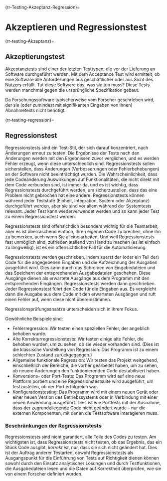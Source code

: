 (rr-Testing-Akzeptanz-Regression)=
# Akzeptieren und Regressionstest

(rr-testing-Akzeptanz)=
## Akzeptierungstest

Akzeptanztests sind einer der letzten Testtypen, die vor der Lieferung an Software durchgeführt werden. Mit dem Acceptance Test wird ermittelt, ob eine Software alle Anforderungen aus geschäftlicher oder aus Sicht des Nutzers erfüllt. Tut diese Software das, was sie tun muss? Diese Tests werden manchmal gegen die ursprüngliche Spezifikation gebaut.

Da Forschungssoftware typischerweise vom Forscher geschrieben wird, der sie (oder zumindest mit signifikanten Eingaben von ihnen) Abnahmetests nicht benötigt.

(rr-testing-regression)=
## Regressionstest

Regressionstests sind ein Test-Stil, der sich darauf konzentriert, nach Änderungen erneut zu testen. Die Ergebnisse der Tests nach den Änderungen werden mit den Ergebnissen zuvor verglichen, und es werden Fehler erzeugt, wenn diese unterschiedlich sind. Regressionstests sollen sicherstellen, dass Änderungen (Verbesserungen oder Fehlerbehebungen) an der Software nicht beeinträchtigt wurden. Die Wahrscheinlichkeit, dass jede Codeänderung Auswirkungen auf Funktionalitäten, die nicht direkt mit dem Code verbunden sind, ist immer da, und es ist wichtig, dass Regressionstests durchgeführt werden, um sicherzustellen, dass das eine Problem nicht gebrochen hat eine andere. Regressionstests können während jeder Teststufe (Einheit, Integration, System oder Akzeptanz) durchgeführt werden, aber sie sind vor allem während der Systemtests relevant. Jeder Test kann wiederverwendet werden und so kann jeder Test zu einem Regressionstest werden.

Regressionstests sind offensichtlich besonders wichtig für die Teamarbeit, aber es ist überraschend einfach, Ihren eigenen Code zu brechen, ohne ihn zu bemerken, auch wenn Sie alleine arbeiten. Und weil Regressionstests fast unmöglich sind, zufrieden stellend von Hand zu machen (es ist einfach zu langweilig), ist es ein offensichtlicher Fall für die Automatisierung.

Regressionstests werden geschrieben, indem zuerst der (oder ein Teil der) Code für die angegebenen Eingaben und die Aufzeichnung der Ausgaben ausgeführt wird. Dies kann durch das Schreiben von Eingabedateien und das Speichern der entsprechenden Ausgabedateien geschehen. Diese Ausgänge dienen als erwartete Ausgänge aus dem Programm mit den entsprechenden Eingängen. Regressionstests werden dann geschrieben. Jeder Regressionstest führt den Code für die Eingaben aus. Es vergleicht dann die Ausgabe aus dem Code mit den erwarteten Ausgängen und ruft einen Fehler auf, wenn diese nicht übereinstimmen.

Regressionsprüfungsansätze unterscheiden sich in ihrem Fokus.

Gewöhnliche Beispiele sind:
- Fehlerregression: Wir testen einen speziellen Fehler, der angeblich behoben wurde.
- Alte Korrekturregressionstests: Wir testen einige alte Fehler, die behoben wurden, um zu sehen, ob sie wieder vorhanden sind. (Dies ist die klassische Vorstellung von Regression: Das Programm ist zu einem schlechten Zustand zurückgegangen.)
- Allgemeine funktionale Regression: Wir testen das Projekt weitgehend, einschließlich der Bereiche, die vorher gearbeitet haben, um zu sehen, ob neuere Änderungen den funktionierenden Code destabilisiert haben.
- Konversions- oder Port-Tests: Das Programm wird auf eine neue Plattform portiert und eine Regressionstestsuite wird ausgeführt, um festzustellen, ob der Port erfolgreich war.
- Konfigurationstesting: Das Programm wird mit einem neuen Gerät oder einer neuen Version des Betriebssystems oder in Verbindung mit einer neuen Anwendung ausgeführt. Dies ist wie Porttests mit der Ausnahme, dass der zugrundeliegende Code nicht geändert wurde - nur die externen Komponenten, mit denen die Testsoftware interagieren muss.

### Beschränkungen der Regressionstests

Regressionstests sind nicht garantiert, alle Teile des Codes zu testen. Am wichtigsten ist, dass Regressionstests nicht testen, ob das Ergebnis, das ein Stück Code ausgibt, *korrekt ist*, nur, dass sie sich nicht geändert hat. Dies ist der Auftrag anderer Testarten, obwohl Regressionstests als Ausgangspunkt für die Einführung von Tests auf Richtigkeit dienen können sowohl durch den Einsatz analytischer Lösungen und durch Testfunktionen, die Ausgabedateien lesen und die Daten auf Korrektheit überprüfen, wie sie von einem Forscher definiert wurden.

